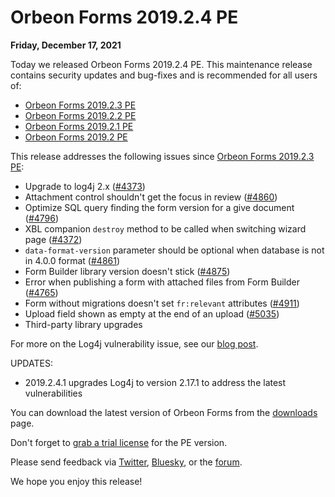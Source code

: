 # Orbeon Forms 2019.2.4 PE

__Friday, December 17, 2021__

Today we released Orbeon Forms 2019.2.4 PE. This maintenance release contains security updates and bug-fixes and is recommended for all users of:

- [Orbeon Forms 2019.2.3 PE](orbeon-forms-2019.2.3.md)
- [Orbeon Forms 2019.2.2 PE](orbeon-forms-2019.2.2.md)
- [Orbeon Forms 2019.2.1 PE](orbeon-forms-2019.2.1.md)
- [Orbeon Forms 2019.2 PE](orbeon-forms-2019.2.md)

This release addresses the following issues since [Orbeon Forms 2019.2.3 PE](orbeon-forms-2019.2.3.md):

- Upgrade to log4j 2.x ([\#4373](https://github.com/orbeon/orbeon-forms/issues/4373))
- Attachment control shouldn't get the focus in review ([\#4860](https://github.com/orbeon/orbeon-forms/issues/4860))
- Optimize SQL query finding the form version for a give document ([\#4796](https://github.com/orbeon/orbeon-forms/issues/4796))
- XBL companion `destroy` method to be called when switching wizard page ([\#4372](https://github.com/orbeon/orbeon-forms/issues/4372))
- `data-format-version` parameter should be optional when database is not in 4.0.0 format ([\#4861](https://github.com/orbeon/orbeon-forms/issues/4861))
- Form Builder library version doesn't stick ([\#4875](https://github.com/orbeon/orbeon-forms/issues/4875))
- Error when publishing a form with attached files from Form Builder ([\#4765](https://github.com/orbeon/orbeon-forms/issues/4765))
- Form without migrations doesn't set `fr:relevant` attributes ([\#4911](https://github.com/orbeon/orbeon-forms/issues/4911))
- Upload field shown as empty at the end of an upload ([\#5035](https://github.com/orbeon/orbeon-forms/issues/5035))
- Third-party library upgrades

For more on the Log4j vulnerability issue, see our [blog post](https://blog.orbeon.com/2021/12/vulnerability-in-log4j-library.html).

UPDATES:

- 2019.2.4.1 upgrades Log4j to version 2.17.1 to address the latest vulnerabilities

You can download the latest version of Orbeon Forms from the [downloads](https://www.orbeon.com/download) page.

Don't forget to [grab a trial license](https://prod.orbeon.com/prod/fr/orbeon/register/new) for the PE version.

Please send feedback via [Twitter](https://twitter.com/orbeon), [Bluesky](https://bsky.app/profile/orbeon.bsky.social), or the [forum](https://groups.google.com/g/orbeon).

We hope you enjoy this release!
